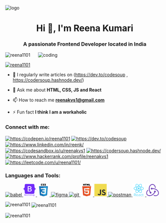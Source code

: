 ![logo](https://github.com/user-attachments/assets/a60f95d9-03b3-451a-91b8-3cf99b713c49)
<h1 align="center">Hi 👋, I'm Reena Kumari</h1>
<h3 align="center">A passionate Frontend Developer located in India</h3>

<img align="right" alt="coding" width="400" src="(https://github.com/user-attachments/assets/e57edf0d-45e3-4a7e-bb0e-3d8a7e7876fb)"/>

<p align="left"> <img src="https://komarev.com/ghpvc/?username=reena1101&label=Profile%20views&color=0e75b6&style=flat" alt="reena1101" /> </p>

<p align="left"> <a href="https://github.com/ryo-ma/github-profile-trophy"><img src="https://github-profile-trophy.vercel.app/?username=reena1101" alt="reena1101" /></a> </p>

- 📝 I regularly write articles on (https://dev.to/codesoup , https://codersoup.hashnode.dev/)

- 💬 Ask me about **HTML, CSS, JS and React**

- 📫 How to reach me **reenakvs1@gmail.com**

- ⚡ Fun fact **I think I am a workaholic**

<h3 align="left">Connect with me:</h3>
<p align="left">
<a href="https://codepen.io/https://codepen.io/reena1101" target="blank"><img align="center" src="https://raw.githubusercontent.com/rahuldkjain/github-profile-readme-generator/master/src/images/icons/Social/codepen.svg" alt="https://codepen.io/reena1101" height="30" width="40" /></a>
<a href="https://dev.to/https://dev.to/codesoup" target="blank"><img align="center" src="https://raw.githubusercontent.com/rahuldkjain/github-profile-readme-generator/master/src/images/icons/Social/devto.svg" alt="https://dev.to/codesoup" height="30" width="40" /></a>
<a href="https://linkedin.com/in/https://www.linkedin.com/in/reenk/" target="blank"><img align="center" src="https://raw.githubusercontent.com/rahuldkjain/github-profile-readme-generator/master/src/images/icons/Social/linked-in-alt.svg" alt="https://www.linkedin.com/in/reenk/" height="30" width="40" /></a>
<a href="https://codesandbox.com/https://codesandbox.io/u/reenakvs1" target="blank"><img align="center" src="https://raw.githubusercontent.com/rahuldkjain/github-profile-readme-generator/master/src/images/icons/Social/codesandbox.svg" alt="https://codesandbox.io/u/reenakvs1" height="30" width="40" /></a>
<a href="https://hashnode.com/https://codersoup.hashnode.dev/" target="blank"><img align="center" src="https://raw.githubusercontent.com/rahuldkjain/github-profile-readme-generator/master/src/images/icons/Social/hashnode.svg" alt="https://codersoup.hashnode.dev/" height="30" width="40" /></a>
<a href="https://www.hackerrank.com/https://www.hackerrank.com/profile/reenakvs1" target="blank"><img align="center" src="https://raw.githubusercontent.com/rahuldkjain/github-profile-readme-generator/master/src/images/icons/Social/hackerrank.svg" alt="https://www.hackerrank.com/profile/reenakvs1" height="30" width="40" /></a>
<a href="https://www.leetcode.com/https://leetcode.com/u/reena1101/" target="blank"><img align="center" src="https://raw.githubusercontent.com/rahuldkjain/github-profile-readme-generator/master/src/images/icons/Social/leet-code.svg" alt="https://leetcode.com/u/reena1101/" height="30" width="40" /></a>
</p>

<h3 align="left">Languages and Tools:</h3>
<p align="left"> <a href="https://babeljs.io/" target="_blank" rel="noreferrer"> <img src="https://www.vectorlogo.zone/logos/babeljs/babeljs-icon.svg" alt="babel" width="40" height="40"/> </a> <a href="https://getbootstrap.com" target="_blank" rel="noreferrer"> <img src="https://raw.githubusercontent.com/devicons/devicon/master/icons/bootstrap/bootstrap-plain-wordmark.svg" alt="bootstrap" width="40" height="40"/> </a> <a href="https://www.w3schools.com/css/" target="_blank" rel="noreferrer"> <img src="https://raw.githubusercontent.com/devicons/devicon/master/icons/css3/css3-original-wordmark.svg" alt="css3" width="40" height="40"/> </a> <a href="https://www.figma.com/" target="_blank" rel="noreferrer"> <img src="https://www.vectorlogo.zone/logos/figma/figma-icon.svg" alt="figma" width="40" height="40"/> </a> <a href="https://git-scm.com/" target="_blank" rel="noreferrer"> <img src="https://www.vectorlogo.zone/logos/git-scm/git-scm-icon.svg" alt="git" width="40" height="40"/> </a> <a href="https://www.w3.org/html/" target="_blank" rel="noreferrer"> <img src="https://raw.githubusercontent.com/devicons/devicon/master/icons/html5/html5-original-wordmark.svg" alt="html5" width="40" height="40"/> </a> <a href="https://developer.mozilla.org/en-US/docs/Web/JavaScript" target="_blank" rel="noreferrer"> <img src="https://raw.githubusercontent.com/devicons/devicon/master/icons/javascript/javascript-original.svg" alt="javascript" width="40" height="40"/> </a> <a href="https://postman.com" target="_blank" rel="noreferrer"> <img src="https://www.vectorlogo.zone/logos/getpostman/getpostman-icon.svg" alt="postman" width="40" height="40"/> </a> <a href="https://reactjs.org/" target="_blank" rel="noreferrer"> <img src="https://raw.githubusercontent.com/devicons/devicon/master/icons/react/react-original-wordmark.svg" alt="react" width="40" height="40"/> </a> <a href="https://redux.js.org" target="_blank" rel="noreferrer"> <img src="https://raw.githubusercontent.com/devicons/devicon/master/icons/redux/redux-original.svg" alt="redux" width="40" height="40"/> </a> </p>

<p><img align="left" src="https://github-readme-stats.vercel.app/api/top-langs?username=reena1101&show_icons=true&locale=en&layout=compact" alt="reena1101" /></p>

<p>&nbsp;<img align="center" src="https://github-readme-stats.vercel.app/api?username=reena1101&show_icons=true&locale=en" alt="reena1101" /></p>

<p><img align="center" src="https://github-readme-streak-stats.herokuapp.com/?user=reena1101&" alt="reena1101" /></p>
